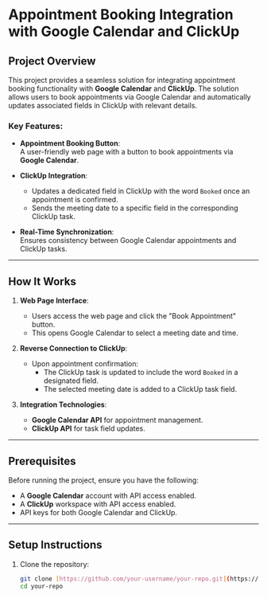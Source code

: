 # Appointment Booking Integration with Google Calendar and ClickUp

## Project Overview

This project provides a seamless solution for integrating appointment booking functionality with **Google Calendar** and **ClickUp**. The solution allows users to book appointments via Google Calendar and automatically updates associated fields in ClickUp with relevant details.

### Key Features:
- **Appointment Booking Button**:  
  A user-friendly web page with a button to book appointments via **Google Calendar**.

- **ClickUp Integration**:  
  - Updates a dedicated field in ClickUp with the word `Booked` once an appointment is confirmed.
  - Sends the meeting date to a specific field in the corresponding ClickUp task.

- **Real-Time Synchronization**:  
  Ensures consistency between Google Calendar appointments and ClickUp tasks.

---

## How It Works

1. **Web Page Interface**:  
   - Users access the web page and click the "Book Appointment" button.
   - This opens Google Calendar to select a meeting date and time.

2. **Reverse Connection to ClickUp**:  
   - Upon appointment confirmation:
     - The ClickUp task is updated to include the word `Booked` in a designated field.
     - The selected meeting date is added to a ClickUp task field.

3. **Integration Technologies**:  
   - **Google Calendar API** for appointment management.  
   - **ClickUp API** for task field updates.

---

## Prerequisites

Before running the project, ensure you have the following:
- A **Google Calendar** account with API access enabled.  
- A **ClickUp** workspace with API access enabled.  
- API keys for both Google Calendar and ClickUp.

---

## Setup Instructions

1. Clone the repository:
   ```bash
   git clone [https://github.com/your-username/your-repo.git](https://github.com/MohamedSamy6/WebPage.git)
   cd your-repo
